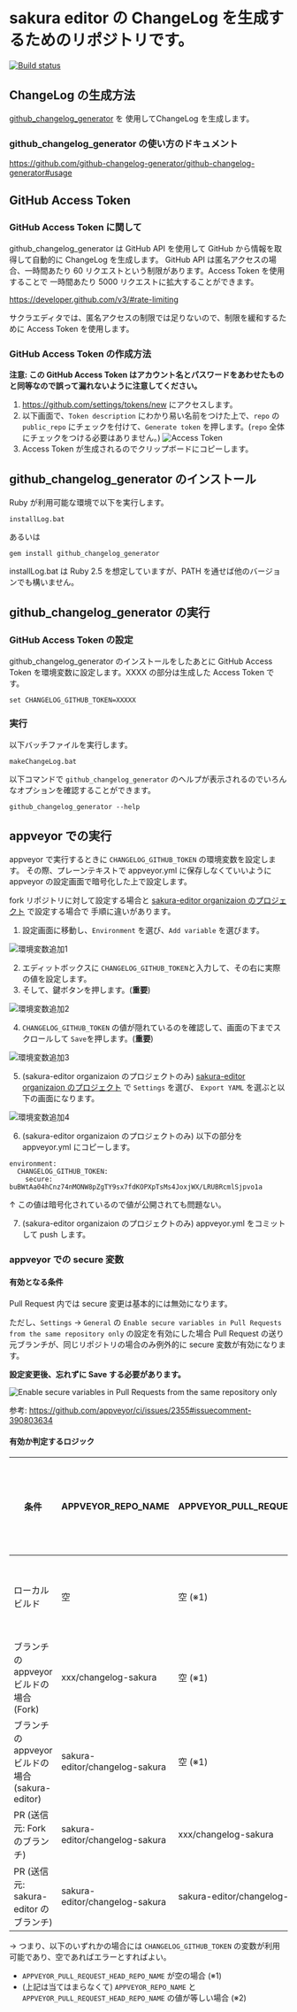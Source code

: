 # sakura editor の ChangeLog を生成するためのリポジトリです。

[![Build status](https://ci.appveyor.com/api/projects/status/9lapqyq8h7ak1otj/branch/master?svg=true)](https://ci.appveyor.com/project/sakuraeditor/changelog-sakura/branch/master)

## ChangeLog の生成方法

[github_changelog_generator](https://github.com/github-changelog-generator/github-changelog-generator) を
使用してChangeLog を生成します。

### github_changelog_generator の使い方のドキュメント

https://github.com/github-changelog-generator/github-changelog-generator#usage

## GitHub Access Token

### GitHub Access Token に関して

github_changelog_generator は GitHub API を使用して GitHub から情報を取得して自動的に ChangeLog を生成します。
GitHub API は匿名アクセスの場合、一時間あたり 60 リクエストという制限があります。Access Token を使用することで
一時間あたり 5000 リクエストに拡大することができます。

https://developer.github.com/v3/#rate-limiting

サクラエディタでは、匿名アクセスの制限では足りないので、制限を緩和するために Access Token を使用します。

### GitHub Access Token の作成方法

**注意: この GitHub Access Token はアカウント名とパスワードをあわせたものと同等なので誤って漏れないように注意してください。**

1. https://github.com/settings/tokens/new にアクセスします。
2. 以下画面で、`Token description` にわかり易い名前をつけた上で、`repo` の `public_repo` にチェックを付けて、`Generate token` を押します。(`repo` 全体にチェックをつける必要はありません。)
   ![Access Token](image/generate-access-token.png)
3. Access Token が生成されるのでクリップボードにコピーします。


## github_changelog_generator のインストール

Ruby が利用可能な環境で以下を実行します。

```
installLog.bat
```

あるいは

```
gem install github_changelog_generator
```

installLog.bat は Ruby 2.5 を想定していますが、PATH を通せば他のバージョンでも構いません。

## github_changelog_generator の実行

### GitHub Access Token の設定

github_changelog_generator のインストールをしたあとに GitHub Access Token を環境変数に設定します。XXXX の部分は生成した Access Token です。

```
set CHANGELOG_GITHUB_TOKEN=XXXXX
```

### 実行

以下バッチファイルを実行します。

```
makeChangeLog.bat
```

以下コマンドで `github_changelog_generator` のヘルプが表示されるのでいろんなオプションを確認することができます。

```
github_changelog_generator --help
```

## appveyor での実行

appveyor で実行するときに `CHANGELOG_GITHUB_TOKEN` の環境変数を設定します。
その際、プレーンテキストで appveyor.yml に保存しなくていいように 
appveyor の設定画面で暗号化した上で設定します。

fork リポジトリに対して設定する場合と [sakura-editor organizaion のプロジェクト](https://ci.appveyor.com/project/sakuraeditor/changelog-sakura) で設定する場合で
手順に違いがあります。

1. 設定画面に移動し、`Environment` を選び、`Add variable` を選びます。

![環境変数追加1](image/env1.png)

2. エディットボックスに `CHANGELOG_GITHUB_TOKEN`と入力して、その右に実際の値を設定します。
3. そして、鍵ボタンを押します。(**重要**)

![環境変数追加2](image/env2.png)

4. `CHANGELOG_GITHUB_TOKEN` の値が隠れているのを確認して、画面の下までスクロールして `Save`を押します。(**重要**)

![環境変数追加3](image/env3.png)

5. (sakura-editor organizaion のプロジェクトのみ) [sakura-editor organizaion のプロジェクト](https://ci.appveyor.com/project/sakuraeditor/changelog-sakura) で `Settings` を選び、 `Export YAML` を選ぶと以下の画面になります。

![環境変数追加4](image/env4.png)

6. (sakura-editor organizaion のプロジェクトのみ) 以下の部分を appveyor.yml にコピーします。

```
environment:
  CHANGELOG_GITHUB_TOKEN:
    secure: buBWtAa04hCnz74nMONW8pZgTY9sx7fdKOPXpTsMs4JoxjWX/LRUBRcmlSjpvo1a
```

↑ この値は暗号化されているので値が公開されても問題ない。

7. (sakura-editor organizaion のプロジェクトのみ) appveyor.yml をコミットして push します。

### appveyor での secure 変数

#### 有効となる条件

Pull Request 内では secure 変更は基本的には無効になります。

ただし、`Settings` → `General` の `Enable secure variables in Pull Requests from the same repository only` の設定を有効にした場合
Pull Request の送り元ブランチが、同じリポジトリの場合のみ例外的に secure 変数が有効になります。

**設定変更後、忘れずに Save する必要があります。**

![Enable secure variables in Pull Requests from the same repository only](image/enable-secure-variables-in-pull-requests-from-same-repo.png)

参考: https://github.com/appveyor/ci/issues/2355#issuecomment-390803634

#### 有効か判定するロジック

|条件|APPVEYOR_REPO_NAME|APPVEYOR_PULL_REQUEST_HEAD_REPO_NAME|secure 変数|処理実行の可否|
|--|--|--|--|--|
|ローカルビルド|空|空 (※1)|× (自分でコマンドラインで設定する)|○|
|ブランチの appveyor ビルドの場合 (Fork)|xxx/changelog-sakura|空 (※1)|○|○|
|ブランチの appveyor ビルドの場合 (sakura-editor)|sakura-editor/changelog-sakura|空 (※1)|○ (UI で設定した場合)|○|
|PR (送信元: Fork のブランチ)|sakura-editor/changelog-sakura|xxx/changelog-sakura|×|×|
|PR (送信元: sakura-editor のブランチ)|sakura-editor/changelog-sakura|sakura-editor/changelog-sakura (※2)|○|○|

→ つまり、以下のいずれかの場合には `CHANGELOG_GITHUB_TOKEN` の変数が利用可能であり、空であればエラーとすればよい。

- `APPVEYOR_PULL_REQUEST_HEAD_REPO_NAME` が空の場合 (※1)
- (上記は当てはまらなくて) `APPVEYOR_REPO_NAME` と `APPVEYOR_PULL_REQUEST_HEAD_REPO_NAME` の値が等しい場合 (※2)
